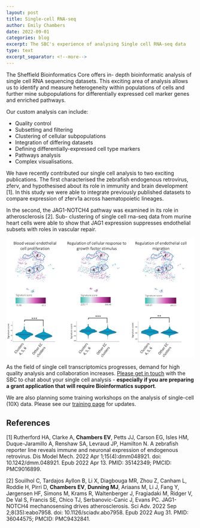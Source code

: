 ```yaml
---
layout: post
title: Single-cell RNA-seq
author: Emily Chambers
date: 2022-09-01
categories: blog
excerpt: The SBC's experience of analysing Single cell RNA-seq data 
type: text
excerpt_separator: <!--more-->
---
```


The Sheffield Bioinformatics Core offers in- depth bioinformatic analysis of single cell RNA sequencing datasets. This exciting area of analysis allows us to identify and measure heterogeneity within populations of cells and further mine subpopulations for differentially expressed cell marker genes and enriched pathways.

Our custom analysis can include:

- Quality control 
- Subsetting and filtering
- Clustering of cellular subpopulations
- Integration of differing datasets
- Defining differentially-expressed cell type markers
- Pathways analysis
- Complex visualisations.

We have recently contributed our single cell analysis to two exciting publications. The first characterised the zebrafish endogenous retrovirus, zferv, and hypothesised about its role in immunity and brain development [1]. In this study we were able to integrate previously published datasets to compare expression of zferv1a across haematopoietic lineages. 

In the second, the JAG1-NOTCH4 pathway was examined in its role in atherosclerosis [2]. Sub- clustering of single cell rna-seq data from murine heart cells were able to show that JAG1 expression suppresses endothelial subsets with roles in vascular repair.

![](/assets/images/souilhol_et_al.png)

As the field of single cell transcriptomics progresses, demand for high quality analysis and collaboration increases. [Please get in touch](https://sbc.shef.ac.uk/contact/) with the SBC to chat about your single cell analysis - **especially if you are preparing a grant application that will require Bioinformatics support**.


We are also planning some training workshops on the analysis of single-cell (10X) data. Please see our [training page](https://sbc.shef.ac.uk/training/) for updates.

## References

[1] Rutherford HA, Clarke A, **Chambers EV**, Petts JJ, Carson EG, Isles HM, Duque-Jaramillo A, Renshaw SA, Levraud JP, Hamilton N. A zebrafish reporter line reveals immune and neuronal expression of endogenous retrovirus. Dis Model Mech. 2022 Apr 1;15(4):dmm048921. doi: 10.1242/dmm.048921. Epub 2022 Apr 13. PMID: 35142349; PMCID: PMC9016899.

[2] Souilhol C, Tardajos Ayllon B, Li X, Diagbouga MR, Zhou Z, Canham L, Roddie H, Pirri D, **Chambers EV**, **Dunning MJ**, Ariaans M, Li J, Fang Y, Jørgensen HF, Simons M, Krams R, Waltenberger J, Fragiadaki M, Ridger V, De Val S, Francis SE, Chico TJ, Serbanovic-Canic J, Evans PC. JAG1-NOTCH4 mechanosensing drives atherosclerosis. Sci Adv. 2022 Sep 2;8(35):eabo7958. doi: 10.1126/sciadv.abo7958. Epub 2022 Aug 31. PMID: 36044575; PMCID: PMC9432841.
